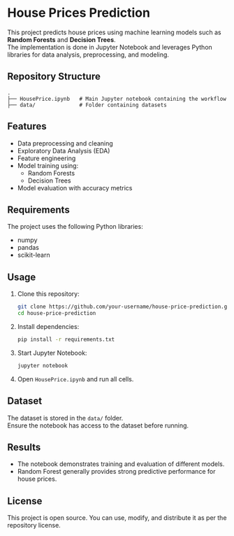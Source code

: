 # House Prices Prediction

This project predicts house prices using machine learning models such as **Random Forests** and **Decision Trees**.  
The implementation is done in Jupyter Notebook and leverages Python libraries for data analysis, preprocessing, and modeling.

## Repository Structure

```
.
├── HousePrice.ipynb   # Main Jupyter notebook containing the workflow
├── data/              # Folder containing datasets
```

## Features

- Data preprocessing and cleaning  
- Exploratory Data Analysis (EDA)  
- Feature engineering  
- Model training using:
  - Random Forests  
  - Decision Trees  
- Model evaluation with accuracy metrics  

## Requirements

The project uses the following Python libraries:

- numpy  
- pandas  
- scikit-learn  

## Usage

1. Clone this repository:
   ```bash
   git clone https://github.com/your-username/house-price-prediction.git
   cd house-price-prediction
   ```

2. Install dependencies:
   ```bash
   pip install -r requirements.txt
   ```

3. Start Jupyter Notebook:
   ```bash
   jupyter notebook
   ```

4. Open `HousePrice.ipynb` and run all cells.

## Dataset

The dataset is stored in the `data/` folder.  
Ensure the notebook has access to the dataset before running.

## Results

- The notebook demonstrates training and evaluation of different models.  
- Random Forest generally provides strong predictive performance for house prices.  

## License

This project is open source. You can use, modify, and distribute it as per the repository license.
